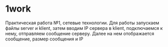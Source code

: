 # 1work
Практическая работа №1, сетевые технологии. Для работы запускаем файлы server и klient, затем вводим IP сервера в klient, подключаемся к нему, отправляем сообщение серверу. Далее на нем отображается сообщение, размер сообщения и IP
